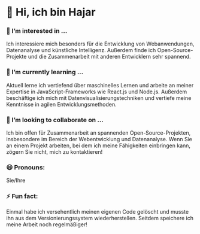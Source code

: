 # 👋 Hi, ich bin Hajar

### 👀 I’m interested in ...
Ich interessiere mich besonders für die Entwicklung von Webanwendungen, Datenanalyse und künstliche Intelligenz. Außerdem finde ich Open-Source-Projekte und die Zusammenarbeit mit anderen Entwicklern sehr spannend.

### 🌱 I’m currently learning ...
Aktuell lerne ich vertiefend über maschinelles Lernen und arbeite an meiner Expertise in JavaScript-Frameworks wie React.js und Node.js. Außerdem beschäftige ich mich mit Datenvisualisierungstechniken und vertiefe meine Kenntnisse in agilen Entwicklungsmethoden.

### 💞️ I’m looking to collaborate on ...
Ich bin offen für Zusammenarbeit an spannenden Open-Source-Projekten, insbesondere im Bereich der Webentwicklung und Datenanalyse. Wenn Sie an einem Projekt arbeiten, bei dem ich meine Fähigkeiten einbringen kann, zögern Sie nicht, mich zu kontaktieren!


### 😄 Pronouns:
Sie/Ihre

### ⚡ Fun fact:
Einmal habe ich versehentlich meinen eigenen Code gelöscht und musste ihn aus dem Versionierungssystem wiederherstellen. Seitdem speichere ich meine Arbeit noch regelmäßiger!

